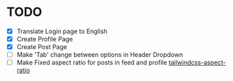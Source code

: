 # TODO
- [x] Translate Login page to English
- [x] Create Profile Page
- [x] Create Post Page
- [ ] Make 'Tab' change between options in Header Dropdown
- [ ] Make Fixed aspect ratio for posts in feed and profile [tailwindcss-aspect-ratio](https://github.com/tailwindlabs/tailwindcss-aspect-ratio)